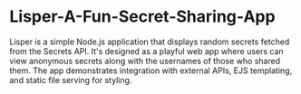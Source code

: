 # Lisper-A-Fun-Secret-Sharing-App
Lisper is a simple Node.js application that displays random secrets fetched from the Secrets API. It's designed as a playful web app where users can view anonymous secrets along with the usernames of those who shared them. The app demonstrates integration with external APIs, EJS templating, and static file serving for styling.
